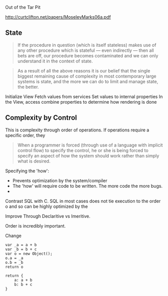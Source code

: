 Out of the Tar Pit

http://curtclifton.net/papers/MoseleyMarks06a.pdf



## State

> If the procedure in question (which is itself stateless) makes use of any other procedure which is stateful — even indirectly — then all bets are off, our procedure becomes contaminated and we can only understand it in the context of state.

> As a result of all the above reasons it is our belief that the single biggest remaining cause of complexity in most contemporary large systems is state, and the more we can do to limit and manage state, the better.



Initialize View
Fetch values from services
Set values to internal properties
In the View, access combine properties to determine how rendering is done



## Complexity by Control

This is complexity through order of operations. If operations require a specific order, they 

> When a programmer is forced (through use of a language with implicit control flow) to specify the control, he or she is being forced to specify an aspect of how the system should work rather than simply what is desired.



Specifying the 'how':
* Prevents optimization by the system/compiler
* The 'how' will require code to be written. The more code the more bugs.
* 

Contrast SQL with C. SQL in most cases does not tie execution to the order o and so can be highly optimized by the 

Improve Through Declaritive vs Imeritive.

Order is incredibly important. 

Change

```
var _a = a + b
var _b = b + c
var o = new Object();
o.a = _a
o.b = _b
return o
```

```
return {
	a: a + b
	b: b + c
}
```



